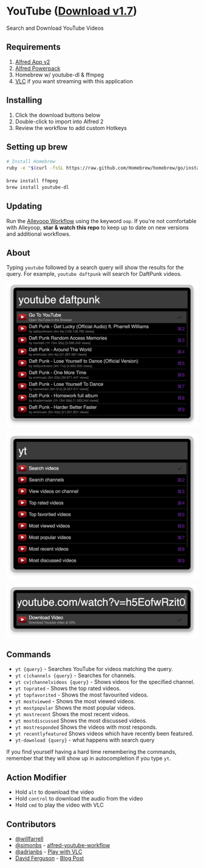 YouTube ([Download v1.7](https://raw.github.com/willfarrell/alfred-youtube-workflow/master/YouTube.alfredworkflow))
=====================

Search and Download YouTube Videos

## Requirements
1. [Alfred App v2](http://www.alfredapp.com/#download)
1. [Alfred Powerpack](https://buy.alfredapp.com/)
1. Homebrew w/ youtube-dl & ffmpeg
1. [VLC](http://www.videolan.org/vlc/download-macosx.html) if you want streaming with this application

## Installing
1. Click the download buttons below
2. Double-click to import into Alfred 2
3. Review the workflow to add custom Hotkeys

## Setting up brew
```bash
# Install Homebrew
ruby -e "$(curl -fsSL https://raw.github.com/Homebrew/homebrew/go/install)"

brew install ffmpeg
brew install youtube-dl
```

## Updating
Run the [Alleyoop Workflow](http://www.alfredforum.com/topic/1582-alleyoop-update-alfred-workflows/) using the keyword `oop`. If you're not comfortable with Alleyoop, **star & watch this repo** to keep up to date on new versions and additional workflows.

## About
Typing `youtube` followed by a search query will show the results for the query. For example, `youtube daftpunk` will search for DaftPunk videos.

![alt text][search]

![alt text][channels]

![alt text][download]

## Commands
- `yt {query}` - Searches YouTube for videos matching the query.
- `yt c|channels {query}` - Searches for channels.
- `yt cv|channelvideos {query}` - Shows videos for the specified channel.
- `yt toprated` - Shows the top rated videos.
- `yt topfavorited` - Shows the most favourited videos.
- `yt mostviewed` - Shows the most viewed videos.
- `yt mostpopular` Shows the most popular videos.
- `yt mostrecent` Shows the most recent videos.
- `yt mostdiscussed` Shows the most discussed videos.
- `yt mostresponded` Shows the videos with most responds.
- `yt recentlyfeatured` Shows videos which have recently been featured.
- `yt-download {query}` - what happens with search query

If you find yourself having a hard time remembering the commands, remember that they will show up in autocompletion if you type `yt`.

## Action Modifier
- Hold `alt` to download the video
- Hold `control` to download the audio from the video
- Hold `cmd` to play the video with VLC

## Contributors
- [@willfarrell](https://github.com/willfarrell)
- [@simonbs](https://github.com/simonbs) - [alfred-youtube-workflow](https://github.com/simonbs/alfred-youtube-workflow)
- [@adrianbs](https://github.com/adrianbs) - [Play with VLC](https://github.com/simonbs/alfred-youtube-workflow)
- [David Ferguson](http://dferg.us/) - [Blog Post](http://dferg.us/youtube-download-alfred-2-workflow/)

[channels]: ./screenshots/channels.png "Channels"
[download]: ./screenshots/download.png "Download"
[search]: ./screenshots/search.png "Search"
